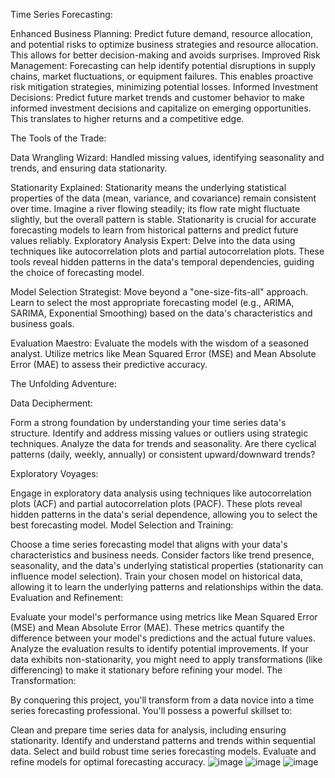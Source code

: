 Time Series Forecasting:

Enhanced Business Planning: Predict future demand, resource allocation, and potential risks to optimize business strategies and resource allocation. This allows for better decision-making and avoids surprises.
Improved Risk Management: Forecasting can help identify potential disruptions in supply chains, market fluctuations, or equipment failures. This enables proactive risk mitigation strategies, minimizing potential losses.
Informed Investment Decisions: Predict future market trends and customer behavior to make informed investment decisions and capitalize on emerging opportunities. This translates to higher returns and a competitive edge.

The Tools of the Trade:

Data Wrangling Wizard: Handled missing values, identifying seasonality and trends, and ensuring data stationarity.

Stationarity Explained: Stationarity means the underlying statistical properties of the data (mean, variance, and covariance) remain consistent over time. Imagine a river flowing steadily; its flow rate might fluctuate slightly, but the overall pattern is stable. Stationarity is crucial for accurate forecasting models to learn from historical patterns and predict future values reliably.
Exploratory Analysis Expert: Delve into the data using techniques like autocorrelation plots and partial autocorrelation plots. These tools reveal hidden patterns in the data's temporal dependencies, guiding the choice of forecasting model.

Model Selection Strategist: Move beyond a "one-size-fits-all" approach. Learn to select the most appropriate forecasting model (e.g., ARIMA, SARIMA, Exponential Smoothing) based on the data's characteristics and business goals.

Evaluation Maestro: Evaluate the models with the wisdom of a seasoned analyst. Utilize metrics like Mean Squared Error (MSE) and Mean Absolute Error (MAE) to assess their predictive accuracy.

The Unfolding Adventure:

Data Decipherment:

Form a strong foundation by understanding your time series data's structure. Identify and address missing values or outliers using strategic techniques.
Analyze the data for trends and seasonality. Are there cyclical patterns (daily, weekly, annually) or consistent upward/downward trends?

Exploratory Voyages:

Engage in exploratory data analysis using techniques like autocorrelation plots (ACF) and partial autocorrelation plots (PACF). These plots reveal hidden patterns in the data's serial dependence, allowing you to select the best forecasting model.
Model Selection and Training:

Choose a time series forecasting model that aligns with your data's characteristics and business needs. Consider factors like trend presence, seasonality, and the data's underlying statistical properties (stationarity can influence model selection).
Train your chosen model on historical data, allowing it to learn the underlying patterns and relationships within the data.
Evaluation and Refinement:

Evaluate your model's performance using metrics like Mean Squared Error (MSE) and Mean Absolute Error (MAE). These metrics quantify the difference between your model's predictions and the actual future values.
Analyze the evaluation results to identify potential improvements. If your data exhibits non-stationarity, you might need to apply transformations (like differencing) to make it stationary before refining your model.
The Transformation:

By conquering this project, you'll transform from a data novice into a time series forecasting professional. You'll possess a powerful skillset to:

Clean and prepare time series data for analysis, including ensuring stationarity.
Identify and understand patterns and trends within sequential data.
Select and build robust time series forecasting models.
Evaluate and refine models for optimal forecasting accuracy.
![image](https://github.com/kameshraj333/Time-Series-Forecasting/assets/162411498/0db3bd6b-9aea-4418-80a9-41fbe9823d58)
![image](https://github.com/kameshraj333/Time-Series-Forecasting/assets/162411498/9870ab31-d0c8-47e1-8bb3-45b4a7f3ca80)
![image](https://github.com/kameshraj333/Time-Series-Forecasting/assets/162411498/464a5725-a324-406a-83cf-c23eeac02d0d)




